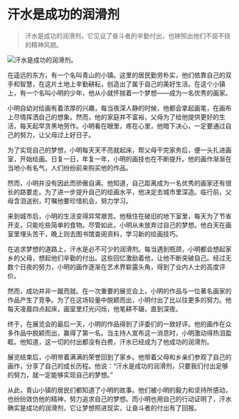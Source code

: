 # 汗水是成功的润滑剂
> 汗水是成功的润滑剂，它见证了奋斗者的辛勤付出，也映照出他们不屈不挠的精神风貌。


![汗水是成功的润滑剂。](/images/a3bad2d15bfb43e8ab63b65c68ccc217.jpg)

在遥远的东方，有一个名叫青山的小镇。这里的居民勤劳朴实，他们依靠自己的双手和智慧，在这片土地上辛勤耕耘，创造出了属于自己的美好生活。在这个小镇上，有一个名叫小明的少年，他从小就怀揣着一个梦想——成为一名优秀的画家。

小明自幼对绘画有着浓厚的兴趣，每当夜深人静的时候，他都会拿起画笔，在画布上尽情挥洒自己的想象。然而，他的家庭并不富裕，父母为了给他提供更好的生活，每天起早贪黑地劳作。小明看在眼里，疼在心里，他暗下决心，一定要通过自己的努力，让父母过上好日子。

为了实现自己的梦想，小明每天天不亮就起床，帮父母干完家务后，便一头扎进画室，开始绘画。日复一日，年复一年，小明的画技也在不断提升。他的画作渐渐在当地小有名气，人们纷纷前来购买他的作品。

然而，小明并没有因此而骄傲自满。他知道，自己距离成为一名优秀的画家还有很长的路要走。为了进一步提升自己的绘画水平，他决定去城市里深造。临行前，父母含泪送别，叮嘱他要珍惜机会，努力学习。

来到城市后，小明的生活变得异常艰苦。他租住在破旧的地下室里，每天为了节省开支，只能吃些简单的食物。尽管如此，小明从未放弃过自己的梦想。他白天在画室里埋头苦干，晚上则去图书馆查阅资料，学习新的绘画技巧。

在追求梦想的道路上，汗水是必不可少的润滑剂。每当遇到瓶颈，小明都会想起家乡的父母，想起他们辛勤的付出。这些回忆激励着他，让他不断突破自己。经过无数个日夜的努力，小明的画作逐渐在艺术界崭露头角，得到了业内人士的高度评价。

然而，成功并非一蹴而就。在一次重要的展览会上，小明的作品与一位著名画家的作品产生了竞争。为了在这场较量中脱颖而出，小明付出了比以往更多的努力。他每天凌晨四点起床，画室里灯光闪烁，他笔耕不辍，直到深夜。

终于，在展览会的最后一天，小明的作品得到了评委们的一致好评。他的画作在众多作品中脱颖而出，赢得了第一名。当主持人宣布这一消息时，小明激动得热泪盈眶。他知道，这一切的付出都没有白费，汗水已经成为了他成功的润滑剂。

展览结束后，小明带着满满的荣誉回到了家乡。他带着父母和乡亲们参观了自己的画作，分享了自己的成长历程。他说：“汗水是成功的润滑剂，只要我们付出足够的努力，就一定能够实现自己的梦想。”

从此，青山小镇的居民们都知道了小明的故事。他们被小明的毅力和坚持所感动，也纷纷效仿他的精神，努力追求自己的梦想。而小明也用自己的行动证明了，汗水确实是成功的润滑剂，它让梦想照进现实，让奋斗者的付出有了回报。
